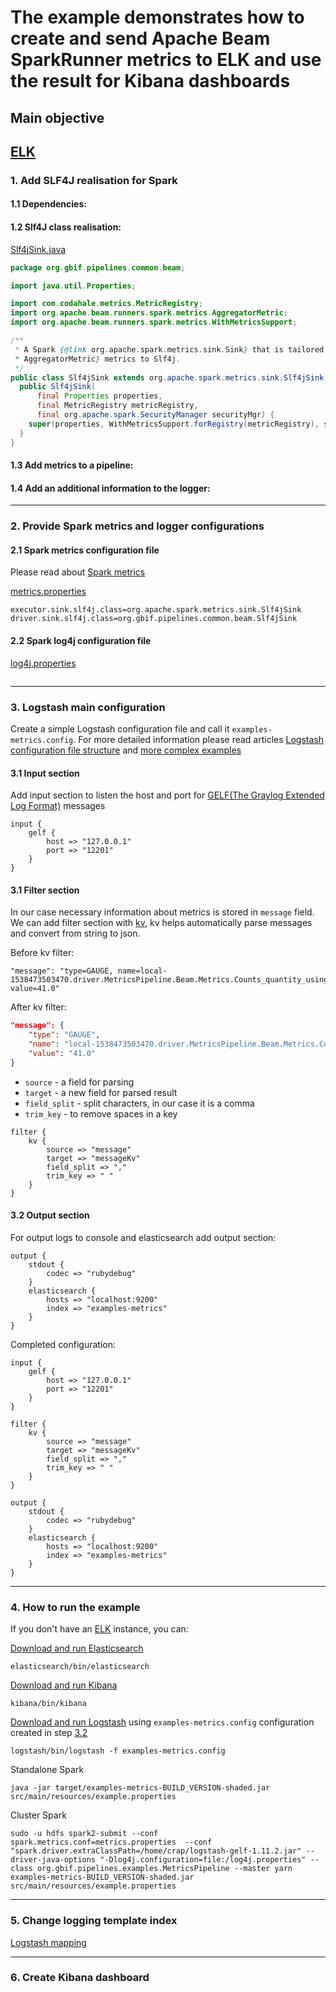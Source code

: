 # The example demonstrates how to create and send Apache Beam SparkRunner metrics to ELK and use the result for Kibana dashboards

## Main objective
[ELK](https://www.elastic.co/elk-stack)
---

### 1. Add SLF4J realisation for Spark

#### 1.1 Dependencies:

#### 1.2 Slf4J class realisation:

[Slf4jSink.java](./src/main/java/org/gbif/pipelines/common/beam/Slf4jSink.java)

```java
package org.gbif.pipelines.common.beam;

import java.util.Properties;

import com.codahale.metrics.MetricRegistry;
import org.apache.beam.runners.spark.metrics.AggregatorMetric;
import org.apache.beam.runners.spark.metrics.WithMetricsSupport;

/**
 * A Spark {@link org.apache.spark.metrics.sink.Sink} that is tailored to report {@link
 * AggregatorMetric} metrics to Slf4j.
 */
public class Slf4jSink extends org.apache.spark.metrics.sink.Slf4jSink {
  public Slf4jSink(
      final Properties properties,
      final MetricRegistry metricRegistry,
      final org.apache.spark.SecurityManager securityMgr) {
    super(properties, WithMetricsSupport.forRegistry(metricRegistry), securityMgr);
  }
}
```

#### 1.3 Add metrics to a pipeline:

#### 1.4 Add an additional information to the logger:
---

### 2. Provide Spark metrics and logger configurations

#### 2.1 Spark metrics configuration file

Please read about [Spark metrics](https://spark.apache.org/docs/latest/monitoring.html#metrics)

[metrics.properties](./src/main/resources/metrics.properties)
```properties
executor.sink.slf4j.class=org.apache.spark.metrics.sink.Slf4jSink
driver.sink.slf4j.class=org.gbif.pipelines.common.beam.Slf4jSink
```

#### 2.2 Spark log4j configuration file
[log4j.properties](./src/main/resources/log4j.properties)
```properties
```
---

### 3. Logstash main configuration
Create a simple Logstash configuration file and call it `examples-metrics.config`. For more detailed information please read articles [Logstash configuration file structure](https://www.elastic.co/guide/en/logstash/current/configuration-file-structure.html) and [more complex examples](https://www.elastic.co/guide/en/logstash/current/config-examples.html)

#### 3.1 Input section
Add input section to listen the host and port for [GELF(The Graylog Extended Log Format)](http://docs.graylog.org/en/2.4/pages/gelf.html) messages
```
input {
    gelf {
        host => "127.0.0.1"
        port => "12201"
    }
}
```

#### 3.1 Filter section
In our case necessary information about metrics is stored in `message` field.
We can add filter section with [kv](https://www.elastic.co/guide/en/logstash/current/plugins-filters-kv.html#plugins-filters-kv), kv helps automatically parse messages and convert from string to json.

Before kv filter:
```
"message": "type=GAUGE, name=local-1538473503470.driver.MetricsPipeline.Beam.Metrics.Counts_quantity_using_metrics_ParMultiDo_FilterText.org.gbif.pipelines.examples.MetricsPipeline.foo, value=41.0"
```

After kv filter:
```json
"message": {
    "type": "GAUGE",
    "name": "local-1538473503470.driver.MetricsPipeline.Beam.Metrics.Counts_quantity_using_metrics_ParMultiDo_FilterText.org.gbif.pipelines.examples.MetricsPipeline.foo",
    "value": "41.0"
}
```

- `source` - a field for parsing
- `target` - a new field for parsed result
- `field_split` - split characters, in our case it is a comma
- `trim_key` - to remove spaces in a key
```
filter {
    kv {
        source => "message"
        target => "messageKv"
        field_split => ","
        trim_key => " "
    }
}
```

#### 3.2 Output section
For output logs to console and elasticsearch add output section:
```
output {
    stdout {
        codec => "rubydebug"
    }
    elasticsearch {
        hosts => "localhost:9200"
        index => "examples-metrics"
    }
}
```

Completed configuration:
```
input {
    gelf {
        host => "127.0.0.1"
        port => "12201"
    }
}

filter {
    kv {
        source => "message"
        target => "messageKv"
        field_split => ","
        trim_key => " "
    }
}

output {
    stdout {
        codec => "rubydebug"
    }
    elasticsearch {
        hosts => "localhost:9200"
        index => "examples-metrics"
    }
}
```
---

### 4. How to run the example

If you don't have an [ELK](https://www.elastic.co/elk-stack) instance, you can:

[Download and run Elasticsearch](https://www.elastic.co/downloads/elasticsearch)
```shell
elasticsearch/bin/elasticsearch
```

[Download and run Kibana](https://www.elastic.co/downloads/kibana)
```shell
kibana/bin/kibana
```

[Download and run Logstash](https://www.elastic.co/downloads/logstash) using `examples-metrics.config` configuration created in step [3.2](#3-logstash-main-configuration)
```shell
logstash/bin/logstash -f examples-metrics.config
```

Standalone Spark
```shell
java -jar target/examples-metrics-BUILD_VERSION-shaded.jar src/main/resources/example.properties
```

Cluster Spark
```shell
sudo -u hdfs spark2-submit --conf spark.metrics.conf=metrics.properties  --conf "spark.driver.extraClassPath=/home/crap/logstash-gelf-1.11.2.jar" --driver-java-options "-Dlog4j.configuration=file:/log4j.properties" --class org.gbif.pipelines.examples.MetricsPipeline --master yarn examples-metrics-BUILD_VERSION-shaded.jar src/main/resources/example.properties
```
---

### 5. Change logging template index
[Logstash mapping](https://www.elastic.co/blog/logstash_lesson_elasticsearch_mapping)

---
### 6. Create Kibana dashboard

